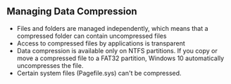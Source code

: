 ## Managing Data Compression

+ Files and folders are managed independently, which means that a compressed
  folder can contain uncompressed files
+ Access to compressed files by applications is transparent
+ Data compression is available only on NTFS partitions. If you copy or move a
  compressed file to a FAT32 partition, Windows 10 automatically uncompresses
  the file.
+ Certain system files (Pagefile.sys) can't be compressed. 
